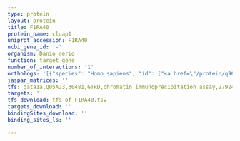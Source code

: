 ```yaml
---
type: protein
layout: protein
title: F1RA40
protein_name: cluap1
uniprot_accession: F1RA40
ncbi_gene_id: '-'
organism: Danio rerio
function: target gene
number_of_interactions: '1'
orthologs: '[{"species": "Homo sapiens", "id": ["<a href=\"/protein/q96aj1\">Q96AJ1</a>"]}, {"species": "Mus musculus", "id": ["<a href=\"/protein/q8r3p7\">Q8R3P7</a>"]}, {"species": "Rattus norvegicus", "id": ["A0A0G2K129"]}, {"species": "Drosophila melanogaster", "id": ["<a href=\"/protein/q9vr64\">Q9VR64</a>"]}, {"species": "Caenorhabditis elegans", "id": ["<a href=\"/protein/q6i6d4\">Q6I6D4</a>"]}]'
jaspar_matrices: ''
tfs: gata1a,Q05AJ3,30481,GTRD,chromatin immunoprecipitation assay,27924024%5Buid%5D,No
targets: ''
tfs_download: tfs_of_F1RA40.tsv
targets_download: ''
bindingSites_download: ''
binding_sites_ls: ''

---
```

